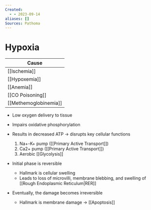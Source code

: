 ```yaml
---
Created:
  - - 2023-09-14
aliases: []
Sources: Pathoma
---
```

# Hypoxia

| Cause                 |
| --------------------- |
| [[Ischemia]]          |
| [[Hypoxemia]]         |
| [[Anemia]]            |
| [[CO Poisoning]]      |
| [[Methemoglobinemia]] |

- Low oxygen delivery to tissue
- Impairs oxidative phosphorylation
- Results in decreased ATP → disrupts key cellular functions
  1. Na+-K+ pump ([[Primary Active Transport]])
  2. Ca2+ pump ([[Primary Active Transport]])
  3. Aerobic [[Glycolysis]]

- Initial phase is reversible
  - Hallmark is cellular swelling
  - Leads to loss of microvilli, membrane blebbing, and swelling of [[Rough Endoplasmic Reticulum|RER]]
- Eventually, the damage becomes irreversible
  - Hallmark is membrane damage → [[Apoptosis]]
